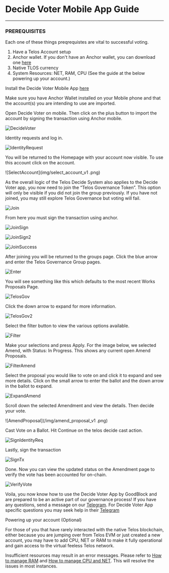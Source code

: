 # Decide Voter Mobile App Guide

____                                            _______

### PREREQUISITES

Each one of these things preqrequistes are vital to successful voting. 

1. Have a Telos Account setup
2. Anchor wallet. If you don't have an Anchor wallet, you can download one [here](https://greymass.com/en/anchor/)
3. Native TLOS currency
4. System Resources: NET, RAM, CPU (See the guide at the below powering up your account.)

Install the Decide Voter Mobile App [here](https://decidevoter.app/)

Make sure you have Anchor Wallet installed on your Mobile phone and that the account(s) you are intending to use are imported.

Open Decide Voter on mobile. Then click on the plus button to import the account by signing the transaction using Anchor mobile.

![DecideVoter](/img/decide_voter_v1.01.png)

Identity requests and log in.

![IdentityRequest](/img/identity_request.png)

You will be returned to the Homepage with your account now visible. To use this account click on the account.

![SelectAccount](img/select_account_v1
.png)


As the overall logic of the Telos Decide System also applies to the Decide Voter app, you now need to join the “Telos Governance Token”. This option will only be visible if you did not join the group previously. If you have not joined, you may still explore Telos Governance but voting will fail.

![Join](/img/join_v1.01.png)

From here you must sign the transaction using anchor.

![JoinSign](/img/join_sign_v1.01.png)

![JoinSign2](/img/join_sign2_v1.01.png)

![JoinSuccess](/img/join_success_v1.01.png)

After joining you will be returned to the groups page. Click the blue arrow and enter the Telos Governance Group pages.  

![Enter](/img/enter_v1.01.png)

You will see something like this which defaults to the most recent Works Proposals Page.  

![TelosGov](/img/telos_gov_v1.01.png)

Click the down arrow to expand for more information.

![TelosGov2](/img/telos_gov2_v1.01.png)

Select the filter button to view the various options available.  

![Filter](/img/filter_v1.01.png)

Make your selections and press Apply. For the image below, we selected Amend, with Status: In Progress.  This shows any current open Amend Proposals.

![FilterAmend](/img/filter_amend_v1.01.png)

Select the proposal you would like to vote on and click it to expand and see more details. Click on the small arrow to enter the ballot and the down arrow in the ballot to expand.

![ExpandAmend](/img/expand_amend_v1.01.png)

Scroll down the selected Amendment and view the details. Then decide your vote.

![AmendProposal](/img/amend_proposal_v1 .png)

Cast Vote on a Ballot. Hit Continue on the telos decide cast action.

![SignIdentityReq](/img/sign_identity.png)

Lastly, sign the transaction

![SignTx](/img/signTX.png)

Done. Now you can view the updated status on the Amendment page to verify the vote has been accounted for on-chain.

![VerifyVote](/img/verify_vote.png)


Voila, you now know how to use the Decide Voter App by GoodBlock and are prepared to be an active part of our governance process! If you have any questions, send a message on our [Telegram](https://t.me/telosgovernance). For Decide Voter App specific questions you may seek help in their [Telegram](https://t.me/decideVoter)


Powering up your account (Optional) 

For those of you that have rarely interacted with the native Telos blockchain, either because you are jumping over from Telos EVM or just created a new account, you may have to add CPU, NET or RAM to make it fully operational and gain access to the virtual feeless Telos network.

Insufficient resources may result in an error messages. Please refer to [How to manage RAM](docs/learn/resource_management_guide/ram.md) and [How to manage CPU and NET](docs/learn/resource_management_guide/cpu-net.md). This will resolve the issues in most instances.
